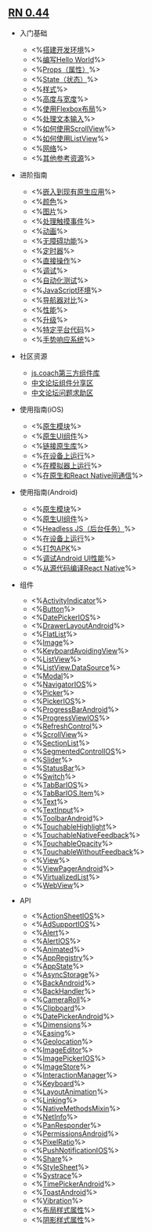 ## [RN 0.44](http://reactnative.cn/docs/0.44/layout-with-flexbox.html#content)

* 入门基础
    * <%[搭建开发环境](getting-started.md)%>
    * <%[编写Hello World](tutorial.md)%>
    * <%[Props（属性）](props.md)%>
    * <%[State（状态）](state.md)%>
    * <%[样式](style.md)%>
    * <%[高度与宽度](height-and-width.md)%>
    * <%[使用Flexbox布局](layout-with-flexbox.md)%>
    * <%[处理文本输入](handling-text-input.md)%>
    * <%[如何使用ScrollView](using-a-scrollview.md)%>
    * <%[如何使用ListView](using-a-listview.md)%>
    * <%[网络](network.md)%>
    * <%[其他参考资源](more-resources.md)%>
* 进阶指南
    * <%[嵌入到现有原生应用](integration-with-existing-apps.md)%>
    * <%[颜色](colors.md)%>
    * <%[图片](images.md)%>
    * <%[处理触摸事件](handling-touches.md)%>
    * <%[动画](animations.md)%>
    * <%[无障碍功能](accessibility.md)%>
    * <%[定时器](timers.md)%>
    * <%[直接操作](direct-manipulation.md)%>
    * <%[调试](debugging.md)%>
    * <%[自动化测试](testing.md)%>
    * <%[JavaScript环境](javascript-environment.md)%>
    * <%[导航器对比](navigation.md)%>
    * <%[性能](performance.md)%>
    * <%[升级](upgrading.md)%>
    * <%[特定平台代码](platform-specific-code.md)%>
    * <%[手势响应系统](gesture-responder-system.md)%>
* 社区资源
    * [js.coach第三方组件库](https://js.coach/react-native)
    * [中文论坛组件分享区](http://bbs.reactnative.cn/category/5)
    * [中文论坛问题求助区](http://bbs.reactnative.cn/category/4)
* 使用指南(iOS)
    * <%[原生模块](native-modules-ios.md)%>
    * <%[原生UI组件](native-component-ios.md)%>
    * <%[链接原生库](linking-libraries-ios.md)%>
    * <%[在设备上运行](running-on-device-ios.md)%>
    * <%[在模拟器上运行](running-on-simulator-ios.md)%>
    * <%[在原生和React Native间通信](communication-ios.md)%>
* 使用指南(Android)
    * <%[原生模块](native-modules-android.md)%>
    * <%[原生UI组件](native-component-android.md)%>
    * <%[Headless JS（后台任务）](headless-js-android.md)%>
    * <%[在设备上运行](running-on-device-android.md)%>
    * <%[打包APK](signed-apk-android.md)%>
    * <%[调试Android UI性能](android-ui-performance.md)%>
    * <%[从源代码编译React Native](android-building-from-source.md)%>

* 组件

    * <%[ActivityIndicator](activityindicator.md)%>
    * <%[Button](button.md)%>
    * <%[DatePickerIOS](datepickerios.md)%>
    * <%[DrawerLayoutAndroid](drawerlayoutandroid.md)%>
    * <%[FlatList](flatlist.md)%>
    * <%[Image](image.md)%>
    * <%[KeyboardAvoidingView](keyboardavoidingview.md)%>
    * <%[ListView](listview.md)%>
    * <%[ListView.DataSource](listviewdatasource.md)%>
    * <%[Modal](modal.md)%>
    * <%[NavigatorIOS](navigatorios.md)%>
    * <%[Picker](picker.md)%>
    * <%[PickerIOS](pickerios.md)%>
    * <%[ProgressBarAndroid](progressbarandroid.md)%>
    * <%[ProgressViewIOS](progressviewios.md)%>
    * <%[RefreshControl](refreshcontrol.md)%>
    * <%[ScrollView](scrollview.md)%>
    * <%[SectionList](sectionlist.md)%>
    * <%[SegmentedControlIOS](segmentedcontrolios.md)%>
    * <%[Slider](slider.md)%>
    * <%[StatusBar](statusbar.md)%>
    * <%[Switch](switch.md)%>
    * <%[TabBarIOS](tabbarios.md)%>
    * <%[TabBarIOS.Item](tabbarios-item.md)%>
    * <%[Text](text.md)%>
    * <%[TextInput](textinput.md)%>
    * <%[ToolbarAndroid](toolbarandroid.md)%>
    * <%[TouchableHighlight](touchablehighlight.md)%>
    * <%[TouchableNativeFeedback](touchablenativefeedback.md)%>
    * <%[TouchableOpacity](touchableopacity.md)%>
    * <%[TouchableWithoutFeedback](touchablewithoutfeedback.md)%>
    * <%[View](view.md)%>
    * <%[ViewPagerAndroid](viewpagerandroid.md)%>
    * <%[VirtualizedList](virtualizedlist.md)%>
    * <%[WebView](webview.md)%>

* API

    * <%[ActionSheetIOS](actionsheetios.md)%>
    * <%[AdSupportIOS](adsupportios.md)%>
    * <%[Alert](alert.md)%>
    * <%[AlertIOS](alertios.md)%>
    * <%[Animated](animated.md)%>
    * <%[AppRegistry](appregistry.md)%>
    * <%[AppState](appstate.md)%>
    * <%[AsyncStorage](asyncstorage.md)%>
    * <%[BackAndroid](backandroid.md)%>
    * <%[BackHandler](backhandler.md)%>
    * <%[CameraRoll](cameraroll.md)%>
    * <%[Clipboard](clipboard.md)%>
    * <%[DatePickerAndroid](datepickerandroid.md)%>
    * <%[Dimensions](dimensions.md)%>
    * <%[Easing](easing.md)%>
    * <%[Geolocation](geolocation.md)%>
    * <%[ImageEditor](imageeditor.md)%>
    * <%[ImagePickerIOS](imagepickerios.md)%>
    * <%[ImageStore](imagestore.md)%>
    * <%[InteractionManager](interactionmanager.md)%>
    * <%[Keyboard](keyboard.md)%>
    * <%[LayoutAnimation](layoutanimation.md)%>
    * <%[Linking](linking.md)%>
    * <%[NativeMethodsMixin](nativemethodsmixin.md)%>
    * <%[NetInfo](netinfo.md)%>
    * <%[PanResponder](panresponder.md)%>
    * <%[PermissionsAndroid](permissionsandroid.md)%>
    * <%[PixelRatio](pixelratio.md)%>
    * <%[PushNotificationIOS](pushnotificationios.md)%>
    * <%[Share](share.md)%>
    * <%[StyleSheet](stylesheet.md)%>
    * <%[Systrace](systrace.md)%>
    * <%[TimePickerAndroid](timepickerandroid.md)%>
    * <%[ToastAndroid](toastandroid.md)%>
    * <%[Vibration](vibration.md)%>
    * <%[布局样式属性](layout-props.md)%>
    * <%[阴影样式属性](shadow-props.md)%>
